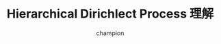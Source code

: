 ---
layout: post
title:  "Hierarchical Dirichlect Process 理解"
author: champion
categories: [ NLP, Nonparametric Bayesian]
image: assets/images/Hierarchical_Dirichlect_Process/HDP理解.jpg
tags: [featured]
---